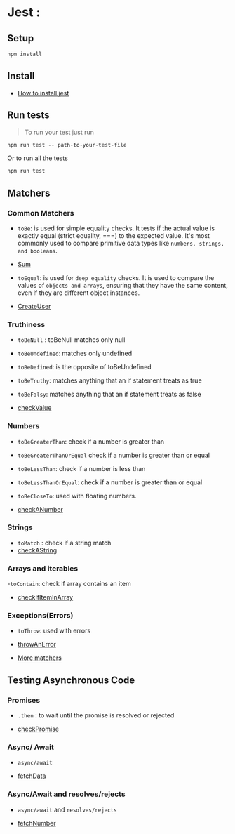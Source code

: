 # Jest :

## Setup

```Markdown
npm install
```

## Install

- [How to install jest](./install/README.md)

## Run tests

> To run your test just run

```Markdown
npm run test -- path-to-your-test-file
```

Or to run all the tests

```Markdown
npm run test
```

## Matchers

### Common Matchers

- `toBe`: is used for simple equality checks. It tests if the actual value is
  exactly equal (strict equality, ===) to the expected value. It's most commonly
  used to compare primitive data types like `numbers, strings, and booleans`.
- [Sum](./examples/example-1/sum.js)

- `toEqual`: is used for `deep equality` checks. It is used to compare the
  values of `objects and arrays`, ensuring that they have the same content, even
  if they are different object instances.
- [CreateUser](./examples/example-2/createUser.js)

### Truthiness

- `toBeNull` : toBeNull matches only null
- `toBeUndefined`: matches only undefined
- `toBeDefined`: is the opposite of toBeUndefined
- `toBeTruthy`: matches anything that an if statement treats as true
- `toBeFalsy`: matches anything that an if statement treats as false

- [checkValue](./examples/example-3/checkValue.js)

### Numbers

- `toBeGreaterThan`: check if a number is greater than
- `toBeGreaterThanOrEqual` check if a number is greater than or equal
- `toBeLessThan`: check if a number is less than
- `toBeLessThanOrEqual`: check if a number is greater than or equal
- `toBeCloseTo`: used with floating numbers.

- [checkANumber](./examples/example-4/multiplyTwoNumbers.js)

### Strings

- `toMatch` : check if a string match
- [checkAString](./examples/example-5/checkAString.js)

### Arrays and iterables

-`toContain`: check if array contains an item

- [checkIfItemInArray](./examples/example-6/checkIfItemInArray.js)

### Exceptions(Errors)

- `toThrow`: used with errors

- [throwAnError](./examples/example-7/throwAnError.js)

- [More matchers](https://jestjs.io/docs/expect)

## Testing Asynchronous Code

### Promises

- `.then` : to wait until the promise is resolved or rejected

- [checkPromise](./examples/example-8/checkPromise.js)

### Async/ Await

- `async/await`

- [fetchData](./examples/example-9/fetchData.js)

### Async/Await and resolves/rejects

- `async/await` and `resolves/rejects`

- [fetchNumber](./examples/example-10/fetchNumber.js)
